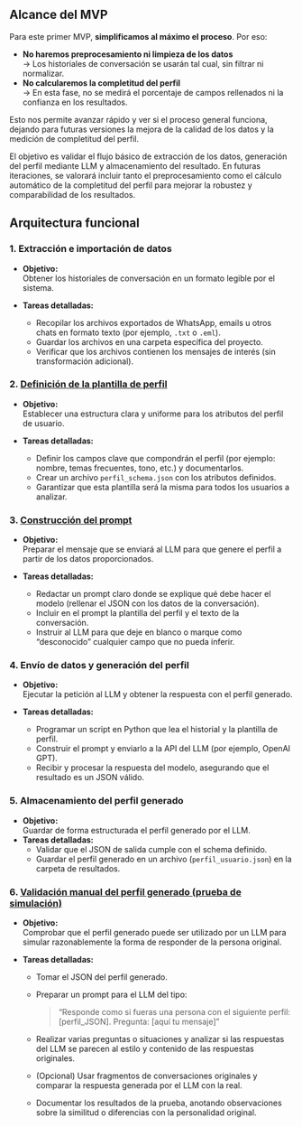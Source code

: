 
## Alcance del MVP
Para este primer MVP, **simplificamos al máximo el proceso**. Por eso:

- **No haremos preprocesamiento ni limpieza de los datos**  
    → Los historiales de conversación se usarán tal cual, sin filtrar ni normalizar.
- **No calcularemos la completitud del perfil**  
    → En esta fase, no se medirá el porcentaje de campos rellenados ni la confianza en los resultados.

Esto nos permite avanzar rápido y ver si el proceso general funciona, dejando para futuras versiones la mejora de la calidad de los datos y la medición de completitud del perfil.

El objetivo es validar el flujo básico de extracción de los datos, generación del perfil mediante LLM y almacenamiento del resultado. En futuras iteraciones, se valorará incluir tanto el preprocesamiento como el cálculo automático de la completitud del perfil para mejorar la robustez y comparabilidad de los resultados.

## Arquitectura funcional

### 1. Extracción e importación de datos

- **Objetivo:**  
    Obtener los historiales de conversación en un formato legible por el sistema.
    
- **Tareas detalladas:**
    
    - Recopilar los archivos exportados de WhatsApp, emails u otros chats en formato texto (por ejemplo, `.txt` o `.eml`).
    - Guardar los archivos en una carpeta específica del proyecto.
    - Verificar que los archivos contienen los mensajes de interés (sin transformación adicional).
### 2. [Definición de la plantilla de perfil](https://github.com/charlstown/iClone/blob/main/docs/2-definicion-plantilla.md)

- **Objetivo:**  
    Establecer una estructura clara y uniforme para los atributos del perfil de usuario.
    
- **Tareas detalladas:**
    
    - Definir los campos clave que compondrán el perfil (por ejemplo: nombre, temas frecuentes, tono, etc.) y documentarlos.
    - Crear un archivo `perfil_schema.json` con los atributos definidos.
    - Garantizar que esta plantilla será la misma para todos los usuarios a analizar.
### 3. [Construcción del prompt](https://github.com/charlstown/iClone/blob/main/docs/3-construccion-prompt.md)

- **Objetivo:**  
    Preparar el mensaje que se enviará al LLM para que genere el perfil a partir de los datos proporcionados.
    
- **Tareas detalladas:**
    
    - Redactar un prompt claro donde se explique qué debe hacer el modelo (rellenar el JSON con los datos de la conversación).
    - Incluir en el prompt la plantilla del perfil y el texto de la conversación.
    - Instruir al LLM para que deje en blanco o marque como “desconocido” cualquier campo que no pueda inferir.
### 4. Envío de datos y generación del perfil

- **Objetivo:**  
    Ejecutar la petición al LLM y obtener la respuesta con el perfil generado.
    
- **Tareas detalladas:**
    
    - Programar un script en Python que lea el historial y la plantilla de perfil.        
    - Construir el prompt y enviarlo a la API del LLM (por ejemplo, OpenAI GPT).
    - Recibir y procesar la respuesta del modelo, asegurando que el resultado es un JSON válido.
### 5. Almacenamiento del perfil generado

- **Objetivo:**  
    Guardar de forma estructurada el perfil generado por el LLM.
- **Tareas detalladas:**
    - Validar que el JSON de salida cumple con el schema definido.
    - Guardar el perfil generado en un archivo (`perfil_usuario.json`) en la carpeta de resultados.
  
### 6. [Validación manual del perfil generado (prueba de simulación)](https://github.com/charlstown/iClone/blob/main/docs/6-validacion-manual.md)

- **Objetivo:**  
    Comprobar que el perfil generado puede ser utilizado por un LLM para simular razonablemente la forma de responder de la persona original.
    
- **Tareas detalladas:**
    
    - Tomar el JSON del perfil generado.
    - Preparar un prompt para el LLM del tipo:
        
        > “Responde como si fueras una persona con el siguiente perfil: [perfil_JSON]. Pregunta: [aquí tu mensaje]”
        
    - Realizar varias preguntas o situaciones y analizar si las respuestas del LLM se parecen al estilo y contenido de las respuestas originales.
    - (Opcional) Usar fragmentos de conversaciones originales y comparar la respuesta generada por el LLM con la real.
    - Documentar los resultados de la prueba, anotando observaciones sobre la similitud o diferencias con la personalidad original.
